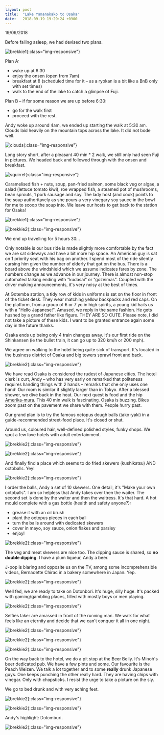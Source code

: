 ```yaml
---
layout: post
title:  "Lake Yamanakako to Osaka"
date:   2018-09-19 19:29:24 +0900
---
```


19/09/2018

Before falling asleep, we had devised two plans. 

![brekkie1]({{site.baseurl}}assets/File20.jpg){:class="img-responsive"}

Plan A:
* wake up at 6:30
* enjoy the onsen (open from 7am)
* breakfast at 8 (scheduled time for it – as a ryokan is a bit like a BnB only with set times)
* walk to the end of the lake to catch a glimpse of Fuji.

Plan B – if for some reason we are up before 6:30:
* go for the walk first
* proceed with the rest.

Andy woke up around 4am, we ended up starting the walk at 5:30 am. 
Clouds laid heavily on the mountain tops across the lake.
It did not bode well.

![clouds]({{site.baseurl}}assets/File21.jpg){:class="img-responsive"}

Long story short, after a pleasant 40 min * 2 walk, we still only had seen Fuji in pictures.
We headed back and followed through with the onsen and breakfast.

![squirrel]({{site.baseurl}}assets/File19.jpg){:class="img-responsive"}

Caramelised fish + nuts, soup, pan-fried salmon, some black veg or algae, a salad (lettuce tomato kiwi), roe wrapped fish, a steamed pot of mushrooms, bean sprouts, 1 pork sausage and soy.
The lady host (and cook) points to the soup authoritavely as she pours a very vinegary soy sauce in the bowl for me to scoop the soup into.
We leave our hosts to get back to the station for Osaka!

![brekkie1]({{site.baseurl}}assets/File17.jpg){:class="img-responsive"}

![brekkie2]({{site.baseurl}}assets/File18.jpg){:class="img-responsive"}

We end up travelling for 5 hours 30... 

Only notable is our bus ride is made slightly more comfortable by the fact we are sat sideways and have a bit more hip space. An American guy is sat on 1 priority seat with his bag on another.
I spend most of the ride silently cursing him given the number of elderly that got on the bus.
There is a board above the windshield which we assume indicates fares by zone. 
The numbers change as we advance in our journey. 
There is almost non-stop automated talking ending with "kudasai" or "gozeimas". 
Coupled with the driver making announcements, it's very noisy at the best of times.

At Gotemba station, a tidy row of kids in uniforms is sat on the floor in front of the ticket desk.
They wear matching yellow backpacks and red caps.
On the platform, from a group of 6 or 7 yo in high spirits, a young kid hails us with a "Hello Japanese!".
Amused, we reply in the same fashion. He gets hushed by a grand father like figure. THEY ARE SO CUTE.
Please note, I did not take a picture of these kids. 
I want to be granted entrance again some day in the future thanks.

Osaka ends up being only 4 train changes away.
It's our first ride on the Shinkansen (ie the bullet train, it can go up to 320 km/h or 200 mph).

We agree on walking to the hotel being quite sick of transport. 
It's located in the business district of Osaka and big towers sprawl front and back.

![brekkie2]({{site.baseurl}}assets/File22.jpg){:class="img-responsive"}

We have read Osaka is considered the rudest of Japanese cities.
The hotel clerk is curt, Andy – who has very early on remarked that politeness requires handing things with 2 hands – remarks that she only uses one hand!
Our room is similar if slightly larger than in Tokyo. After a blessed shower, we dive back in the heat.
Our next quest is food and the hip [Amerika-mura](https://en.wikipedia.org/wiki/Amerikamura).
This 40 min walk is fascinating. Osaka is buzzing. 
Bikes zoom past on the pavement we share with them.
People hurry past. 

Our grand plan is to try the famous octopus dough balls (tako-yaki) in a guide-recommended street-food place.
It's closed or shut.

Around us, coloured hair, well-defined polished styles, funky shops.
We spot a few love hotels with adult entertainment. 

![brekkie2]({{site.baseurl}}assets/File23.jpg){:class="img-responsive"}

![brekkie2]({{site.baseurl}}assets/File24.jpg){:class="img-responsive"}

And finally find a place which seems to do fried skewers (kushikatsu) AND octoballs. Yey!

![brekkie2]({{site.baseurl}}assets/File25.jpg){:class="img-responsive"}

I order the balls, Andy a set of 10 skewers. One detail, it's "Make your own octoballs".
I am so helpless that Andy takes over then the waiter. The second set is done by the waiter and then the waitress.
It's that hard.
A hot mould complete with a gas bottle (health and safety anyone?):
* grease it with an oil brush
* plant the octopus pieces in each ball
* turn the balls around with dedicated skewers
* cover in mayo, soy sauce, onion flakes and parsley
* enjoy!

![brekkie2]({{site.baseurl}}assets/File26.jpg){:class="img-responsive"}

The veg and meat skewers are nice too. The dipping sauce is shared, so __no double dipping__.
I have a plum liqueur, Andy a beer.

J-pop is blaring and opposite us on the TV, among some incomprehensible videos, Bernadette Chirac in a bakery somewhere in Japan. Yep.

![brekkie2]({{site.baseurl}}assets/File27.jpg){:class="img-responsive"}

Well fed, we are ready to take on Dotonbori. It's huge, silly huge.
It's packed with gaming/gambling places, filled with mostly boys or men playing.

![brekkie2]({{site.baseurl}}assets/File28.jpg){:class="img-responsive"}

Selfies taker are amassed in front of the running man.
We walk for what feels like an eternity and decide that we can't conquer it all in one night.

![brekkie2]({{site.baseurl}}assets/File29.jpg){:class="img-responsive"}

![brekkie2]({{site.baseurl}}assets/File30.jpg){:class="img-responsive"}

![brekkie2]({{site.baseurl}}assets/File31.jpg){:class="img-responsive"}

On the way back to the hotel, we do a pit stop at the Beer Belly. It's Minoh's beer dedicated pub.
We have a few pints and some. Our favourite is the Peach Weizen. 
We talk a lot together and to some __really__ drunk Japanese guys. One keeps punching the other really hard. 
They are having chips with vinegar. 
Only with chopsticks. I resist the urge to take a picture on the sly.

We go to bed drunk and with very aching feet.

![brekkie2]({{site.baseurl}}assets/File32.jpg){:class="img-responsive"}

![brekkie2]({{site.baseurl}}assets/File33.jpg){:class="img-responsive"}

Andy's  highlight: Dotomburi.

![brekkie2]({{site.baseurl}}assets/File34.jpg){:class="img-responsive"}







